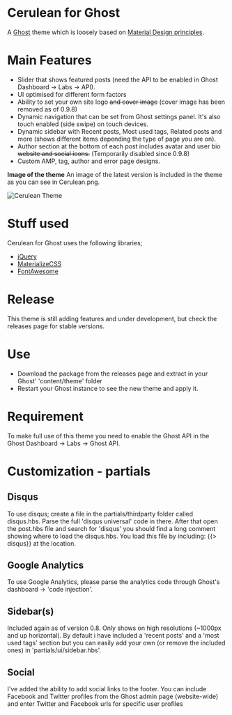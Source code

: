 # Cerulean for Ghost

A [Ghost](http://github.com/tryghost/ghost/) theme which is loosely based on [Material Design principles](http://www.google.com/design/spec/what-is-material/environment.html).

# Main Features
- Slider that shows featured posts (need the API to be enabled in Ghost Dashboard -> Labs -> API).
- UI optimised for different form factors
- Ability to set your own site logo ~~and cover image~~ (cover image has been removed as of 0.9.8)
- Dynamic navigation that can be set from Ghost settings panel. It's also touch enabled (side swipe) on touch devices.
- Dynamic sidebar with Recent posts, Most used tags, Related posts and more (shows different items depending the type of page you are on).
- Author section at the bottom of each post includes avatar and user bio ~~website and social icons.~~ (Temporarily disabled since 0.9.8)
- Custom AMP, tag, author and error page designs.

**Image of the theme**
An image of the latest version is included in the theme as you can see in Cerulean.png.

![Cerulean Theme](https://github.com/boumannm/cerulean-for-ghost/blob/master/cerulean.png)

# Stuff used
Cerulean for Ghost uses the following libraries;
- [jQuery](https://github.com/jquery/jquery)
- [MaterializeCSS](https://materializecss.com)
- [FontAwesome](http://www.fontawesome.com/)

# Release
This theme is still adding features and under development, but check the releases page for stable versions.

# Use
- Download the package from the releases page and extract in your Ghost' 'content/theme' folder
- Restart your Ghost instance to see the new theme and apply it.

# Requirement
To make full use of this theme you need to enable the Ghost API in the Ghost Dashboard -> Labs -> Ghost API.

# Customization - partials
## Disqus
To use disqus; create a file in the partials/thirdparty folder called disqus.hbs. Parse the full 'disqus universal' code in there. After that open the post.hbs file and search for 'disqus' you should find a long comment showing where to load the disqus.hbs. You load this file by including: {{> disqus}} at the location. 

## Google Analytics
To use Google Analytics, please parse the analytics code through Ghost's dashboard -> 'code injection'.

## Sidebar(s)
Included again as of version 0.8. Only shows on high resolutions (~1000px and up horizontal). By default i have included a 'recent posts' and a 'most used tags' section but you can easily add your own (or remove the included ones) in 'partials/ui/sidebar.hbs'.

## Social
I've added the ability to add social links to the footer. You can include Facebook and Twitter profiles from the Ghost admin page (website-wide) and enter Twitter and Facebook urls for specific user profiles
